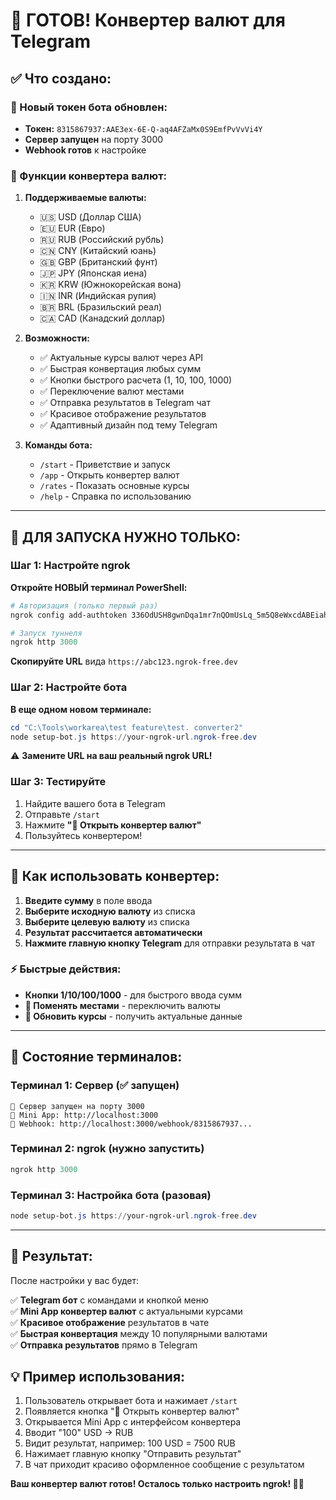 # 💱 ГОТОВ! Конвертер валют для Telegram

## ✅ Что создано:

### 🤖 Новый токен бота обновлен:
- **Токен:** `8315867937:AAE3ex-6E-Q-aq4AFZaMx0S9EmfPvVvVi4Y`
- **Сервер запущен** на порту 3000
- **Webhook готов** к настройке

### 💱 Функции конвертера валют:

1. **Поддерживаемые валюты:**
   - 🇺🇸 USD (Доллар США)
   - 🇪🇺 EUR (Евро)
   - 🇷🇺 RUB (Российский рубль)
   - 🇨🇳 CNY (Китайский юань)
   - 🇬🇧 GBP (Британский фунт)
   - 🇯🇵 JPY (Японская иена)
   - 🇰🇷 KRW (Южнокорейская вона)
   - 🇮🇳 INR (Индийская рупия)
   - 🇧🇷 BRL (Бразильский реал)
   - 🇨🇦 CAD (Канадский доллар)

2. **Возможности:**
   - ✅ Актуальные курсы валют через API
   - ✅ Быстрая конвертация любых сумм
   - ✅ Кнопки быстрого расчета (1, 10, 100, 1000)
   - ✅ Переключение валют местами
   - ✅ Отправка результатов в Telegram чат
   - ✅ Красивое отображение результатов
   - ✅ Адаптивный дизайн под тему Telegram

3. **Команды бота:**
   - `/start` - Приветствие и запуск
   - `/app` - Открыть конвертер валют
   - `/rates` - Показать основные курсы
   - `/help` - Справка по использованию

---

## 🚀 ДЛЯ ЗАПУСКА НУЖНО ТОЛЬКО:

### Шаг 1: Настройте ngrok

**Откройте НОВЫЙ терминал PowerShell:**

```powershell
# Авторизация (только первый раз)
ngrok config add-authtoken 336OdUSH8gwnDqa1mr7nQOmUsLq_5m5Q8eWxcdABEiahjWrxU

# Запуск туннеля
ngrok http 3000
```

**Скопируйте URL** вида `https://abc123.ngrok-free.dev`

### Шаг 2: Настройте бота

**В еще одном новом терминале:**

```powershell
cd "C:\Tools\workarea\test feature\test. converter2"
node setup-bot.js https://your-ngrok-url.ngrok-free.dev
```

⚠️ **Замените URL на ваш реальный ngrok URL!**

### Шаг 3: Тестируйте

1. Найдите вашего бота в Telegram
2. Отправьте `/start`
3. Нажмите **"💱 Открыть конвертер валют"**
4. Пользуйтесь конвертером!

---

## 🎯 Как использовать конвертер:

1. **Введите сумму** в поле ввода
2. **Выберите исходную валюту** из списка
3. **Выберите целевую валюту** из списка
4. **Результат рассчитается автоматически**
5. **Нажмите главную кнопку Telegram** для отправки результата в чат

### ⚡ Быстрые действия:
- **Кнопки 1/10/100/1000** - для быстрого ввода сумм
- **🔄 Поменять местами** - переключить валюты
- **🔄 Обновить курсы** - получить актуальные данные

---

## 📱 Состояние терминалов:

### Терминал 1: Сервер (✅ запущен)
```
🚀 Сервер запущен на порту 3000
📱 Mini App: http://localhost:3000
🔗 Webhook: http://localhost:3000/webhook/8315867937...
```

### Терминал 2: ngrok (нужно запустить)
```powershell
ngrok http 3000
```

### Терминал 3: Настройка бота (разовая)
```powershell
node setup-bot.js https://your-ngrok-url.ngrok-free.dev
```

---

## 🎉 Результат:

После настройки у вас будет:

✅ **Telegram бот** с командами и кнопкой меню  
✅ **Mini App конвертер валют** с актуальными курсами  
✅ **Красивое отображение** результатов в чате  
✅ **Быстрая конвертация** между 10 популярными валютами  
✅ **Отправка результатов** прямо в Telegram  

## 💡 Пример использования:

1. Пользователь открывает бота и нажимает `/start`
2. Появляется кнопка "💱 Открыть конвертер валют"
3. Открывается Mini App с интерфейсом конвертера
4. Вводит "100" USD → RUB
5. Видит результат, например: 100 USD = 7500 RUB
6. Нажимает главную кнопку "Отправить результат"
7. В чат приходит красиво оформленное сообщение с результатом

**Ваш конвертер валют готов! Осталось только настроить ngrok! 🚀💱**